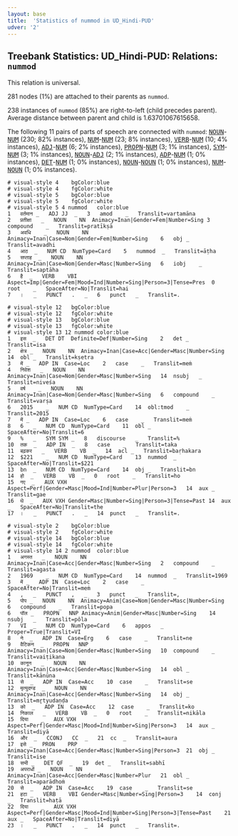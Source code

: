```yaml
---
layout: base
title:  'Statistics of nummod in UD_Hindi-PUD'
udver: '2'
---
```


## Treebank Statistics: UD_Hindi-PUD: Relations: `nummod`

This relation is universal.

281 nodes (1%) are attached to their parents as `nummod`.

238 instances of `nummod` (85%) are right-to-left (child precedes parent).
Average distance between parent and child is 1.63701067615658.

The following 11 pairs of parts of speech are connected with `nummod`: <tt><a href="hi_pud-pos-NOUN.html">NOUN</a></tt>-<tt><a href="hi_pud-pos-NUM.html">NUM</a></tt> (230; 82% instances), <tt><a href="hi_pud-pos-NUM.html">NUM</a></tt>-<tt><a href="hi_pud-pos-NUM.html">NUM</a></tt> (23; 8% instances), <tt><a href="hi_pud-pos-VERB.html">VERB</a></tt>-<tt><a href="hi_pud-pos-NUM.html">NUM</a></tt> (10; 4% instances), <tt><a href="hi_pud-pos-ADJ.html">ADJ</a></tt>-<tt><a href="hi_pud-pos-NUM.html">NUM</a></tt> (6; 2% instances), <tt><a href="hi_pud-pos-PROPN.html">PROPN</a></tt>-<tt><a href="hi_pud-pos-NUM.html">NUM</a></tt> (3; 1% instances), <tt><a href="hi_pud-pos-SYM.html">SYM</a></tt>-<tt><a href="hi_pud-pos-NUM.html">NUM</a></tt> (3; 1% instances), <tt><a href="hi_pud-pos-NOUN.html">NOUN</a></tt>-<tt><a href="hi_pud-pos-ADJ.html">ADJ</a></tt> (2; 1% instances), <tt><a href="hi_pud-pos-ADP.html">ADP</a></tt>-<tt><a href="hi_pud-pos-NUM.html">NUM</a></tt> (1; 0% instances), <tt><a href="hi_pud-pos-DET.html">DET</a></tt>-<tt><a href="hi_pud-pos-NUM.html">NUM</a></tt> (1; 0% instances), <tt><a href="hi_pud-pos-NOUN.html">NOUN</a></tt>-<tt><a href="hi_pud-pos-NOUN.html">NOUN</a></tt> (1; 0% instances), <tt><a href="hi_pud-pos-NUM.html">NUM</a></tt>-<tt><a href="hi_pud-pos-NOUN.html">NOUN</a></tt> (1; 0% instances).


~~~ conllu
# visual-style 4	bgColor:blue
# visual-style 4	fgColor:white
# visual-style 5	bgColor:blue
# visual-style 5	fgColor:white
# visual-style 5 4 nummod	color:blue
1	वर्तमान	_	ADJ	JJ	_	3	amod	_	Translit=vartamāna
2	प्रतीक्षा	_	NOUN	NN	Animacy=Inan|Gender=Fem|Number=Sing	3	compound	_	Translit=pratīkṣā
3	अवधि	_	NOUN	NN	Animacy=Inan|Case=Nom|Gender=Fem|Number=Sing	6	obj	_	Translit=avadhi
4	आठ	_	NUM	CD	NumType=Card	5	nummod	_	Translit=āṭha
5	सप्ताह	_	NOUN	NN	Animacy=Inan|Case=Nom|Gender=Masc|Number=Sing	6	iobj	_	Translit=saptāha
6	है	_	VERB	VBI	Aspect=Imp|Gender=Fem|Mood=Ind|Number=Sing|Person=3|Tense=Pres	0	root	_	SpaceAfter=No|Translit=hai
7	।	_	PUNCT	.	_	6	punct	_	Translit=.

~~~


~~~ conllu
# visual-style 12	bgColor:blue
# visual-style 12	fgColor:white
# visual-style 13	bgColor:blue
# visual-style 13	fgColor:white
# visual-style 13 12 nummod	color:blue
1	इस	_	DET	DT	Definite=Def|Number=Sing	2	det	_	Translit=isa
2	क्षेत्र	_	NOUN	NN	Animacy=Inan|Case=Acc|Gender=Masc|Number=Sing	14	obl	_	Translit=kṣetra
3	में	_	ADP	IN	Case=Loc	2	case	_	Translit=meṁ
4	निवेश	_	NOUN	NN	Animacy=Inan|Case=Nom|Gender=Masc|Number=Sing	14	nsubj	_	Translit=niveśa
5	वर्ष	_	NOUN	NN	Animacy=Inan|Case=Nom|Gender=Masc|Number=Sing	6	compound	_	Translit=varṣa
6	2015	_	NUM	CD	NumType=Card	14	obl:tmod	_	Translit=2015
7	में	_	ADP	IN	Case=Loc	6	case	_	Translit=meṁ
8	6	_	NUM	CD	NumType=Card	11	obl	_	SpaceAfter=No|Translit=6
9	%	_	SYM	SYM	_	8	discourse	_	Translit=%
10	तक	_	ADP	IN	_	8	case	_	Translit=taka
11	बढ़कर	_	VERB	VB	_	14	acl	_	Translit=baṛhakara
12	$221	_	NUM	CD	NumType=Card	13	nummod	_	SpaceAfter=No|Translit=$221
13	bn	_	NUM	CD	NumType=Card	14	obj	_	Translit=bn
14	हो	_	VERB	VB	_	0	root	_	Translit=ho
15	गए	_	AUX	VXH	Aspect=Perf|Gender=Masc|Mood=Ind|Number=Plur|Person=3	14	aux	_	Translit=gae
16	थे	_	AUX	VXH	Gender=Masc|Number=Sing|Person=3|Tense=Past	14	aux	_	SpaceAfter=No|Translit=the
17	।	_	PUNCT	.	_	14	punct	_	Translit=.

~~~


~~~ conllu
# visual-style 2	bgColor:blue
# visual-style 2	fgColor:white
# visual-style 14	bgColor:blue
# visual-style 14	fgColor:white
# visual-style 14 2 nummod	color:blue
1	अगस्त	_	NOUN	NN	Animacy=Inan|Case=Acc|Gender=Masc|Number=Sing	2	compound	_	Translit=agasta
2	1969	_	NUM	CD	NumType=Card	14	nummod	_	Translit=1969
3	में	_	ADP	IN	Case=Loc	2	case	_	SpaceAfter=No|Translit=meṁ
4	,	_	PUNCT	,	_	3	punct	_	Translit=,
5	पोप	_	NOUN	NN	Animacy=Anim|Case=Nom|Gender=Masc|Number=Sing	6	compound	_	Translit=popa
6	पॉल	_	PROPN	NNP	Animacy=Anim|Gender=Masc|Number=Sing	14	nsubj	_	Translit=pôla
7	VI	_	NUM	CD	NumType=Card	6	appos	_	Proper=True|Translit=VI
8	ने	_	ADP	IN	Case=Erg	6	case	_	Translit=ne
9	वैटिकन	_	PROPN	NNP	Animacy=Inan|Case=Nom|Gender=Masc|Number=Sing	10	compound	_	Translit=vaiṭikana
10	कानून	_	NOUN	NN	Animacy=Inan|Case=Acc|Gender=Masc|Number=Sing	14	obl	_	Translit=kānūna
11	से	_	ADP	IN	Case=Acc	10	case	_	Translit=se
12	मृत्युदण्ड	_	NOUN	NN	Animacy=Inan|Case=Acc|Gender=Masc|Number=Sing	14	obj	_	Translit=mr̥tyudaṇḍa
13	को	_	ADP	IN	Case=Acc	12	case	_	Translit=ko
14	निकाल	_	VERB	VB	_	0	root	_	Translit=nikāla
15	दिया	_	AUX	VXH	Aspect=Perf|Gender=Masc|Mood=Ind|Number=Sing|Person=3	14	aux	_	Translit=diyā
16	और	_	CCONJ	CC	_	21	cc	_	Translit=aura
17	इसे	_	PRON	PRP	Animacy=Inan|Case=Acc|Gender=Masc|Number=Sing|Person=3	21	obj	_	Translit=ise
18	सभी	_	DET	QF	_	19	det	_	Translit=sabhī
19	अपराधों	_	NOUN	NN	Animacy=Inan|Case=Acc|Gender=Masc|Number=Plur	21	obl	_	Translit=aparādhoṁ
20	से	_	ADP	IN	Case=Acc	19	case	_	Translit=se
21	हटा	_	VERB	VBI	Gender=Masc|Number=Sing|Person=3	14	conj	_	Translit=haṭā
22	दिया	_	AUX	VXH	Aspect=Perf|Gender=Masc|Mood=Ind|Number=Sing|Person=3|Tense=Past	21	aux	_	SpaceAfter=No|Translit=diyā
23	।	_	PUNCT	.	_	14	punct	_	Translit=.

~~~


